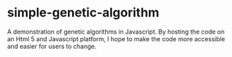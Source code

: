 # simple-genetic-algorithm
A demonstration of genetic algorithms in Javascript. By hosting the code on an Html 5 and Javascript platform, I hope to make the code more accessible and easier for users to change.
